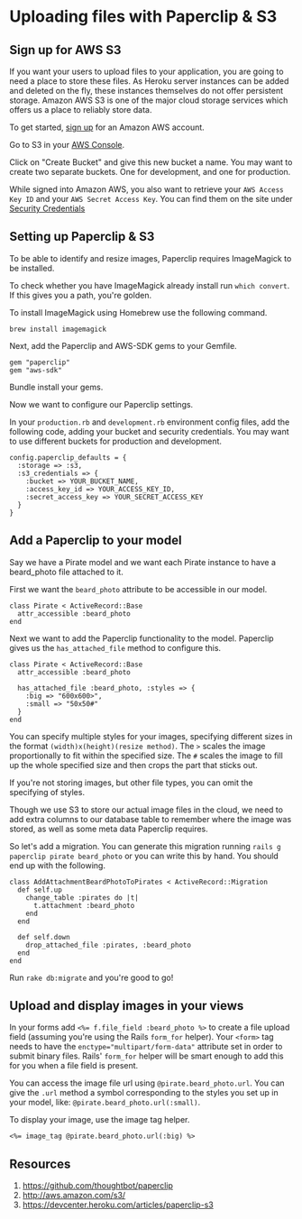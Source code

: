 # Uploading files with Paperclip & S3

## Sign up for AWS S3

If you want your users to upload files to your application, you are
going to need a place to store these files. As Heroku server instances
can be added and deleted on the fly, these instances themselves do not
offer persistent storage. Amazon AWS S3 is one of the major cloud
storage services which offers us a place to reliably store data.

To get started, [sign up](http://aws.amazon.com/s3/) for an Amazon AWS
account.

Go to S3 in your
[AWS Console](https://console.aws.amazon.com/console/home).

Click on "Create Bucket" and give this new bucket a name. You may want
to create two separate buckets. One for development, and one for
production.

While signed into Amazon AWS, you also want to retrieve your `AWS
Access Key ID` and your `AWS Secret Access Key`. You can find them on
the site under
[Security Credentials](https://portal.aws.amazon.com/gp/aws/securityCredentials)

## Setting up Paperclip & S3

To be able to identify and resize images, Paperclip requires
ImageMagick to be installed.

To check whether you have ImageMagick already install run `which
convert`. If this gives you a path, you're golden.

To install ImageMagick using Homebrew use the following command.

    brew install imagemagick

Next, add the Paperclip and AWS-SDK gems to your Gemfile.

    gem "paperclip"
    gem "aws-sdk"

Bundle install your gems.

Now we want to configure our Paperclip settings.

In your `production.rb` and `development.rb` environment config files,
add the following code, adding your bucket and security
credentials. You may want to use different buckets for production and
development.

    config.paperclip_defaults = {
      :storage => :s3,
      :s3_credentials => {
        :bucket => YOUR_BUCKET_NAME,
        :access_key_id => YOUR_ACCESS_KEY_ID,
        :secret_access_key => YOUR_SECRET_ACCESS_KEY
      }
    }

## Add a Paperclip to your model

Say we have a Pirate model and we want each Pirate instance to have a
beard_photo file attached to it.

First we want the `beard_photo` attribute to be accessible in our
model.

    class Pirate < ActiveRecord::Base
      attr_accessible :beard_photo
    end

Next we want to add the Paperclip functionality to the
model. Paperclip gives us the `has_attached_file` method to configure
this.

    class Pirate < ActiveRecord::Base
      attr_accessible :beard_photo
  
      has_attached_file :beard_photo, :styles => {
        :big => "600x600>",
        :small => "50x50#"
      }
    end

You can specify multiple styles for your images, specifying different
sizes in the format `(width)x(height)(resize method)`. The `>` scales
the image proportionally to fit within the specified size. The `#`
scales the image to fill up the whole specified size and then crops
the part that sticks out.

If you're not storing images, but other file types, you can omit the
specifying of styles.

Though we use S3 to store our actual image files in the cloud, we need
to add extra columns to our database table to remember where the image
was stored, as well as some meta data Paperclip requires.

So let's add a migration. You can generate this migration running
`rails g paperclip pirate beard_photo` or you can write this by
hand. You should end up with the following.

    class AddAttachmentBeardPhotoToPirates < ActiveRecord::Migration
      def self.up
        change_table :pirates do |t|
          t.attachment :beard_photo
        end
      end

      def self.down
        drop_attached_file :pirates, :beard_photo
      end
    end

Run `rake db:migrate` and you're good to go!

## Upload and display images in your views

In your forms add `<%= f.file_field :beard_photo %>` to create a file
upload field (assuming you're using the Rails `form_for` helper). Your
`<form>` tag needs to have the `enctype="multipart/form-data"`
attribute set in order to submit binary files. Rails' `form_for`
helper will be smart enough to add this for you when a file field is
present.

You can access the image file url using `@pirate.beard_photo.url`. You
can give the `.url` method a symbol corresponding to the styles you
set up in your model, like: `@pirate.beard_photo.url(:small)`.

To display your image, use the image tag helper.

    <%= image_tag @pirate.beard_photo.url(:big) %>

## Resources

1. https://github.com/thoughtbot/paperclip
2. http://aws.amazon.com/s3/
3. https://devcenter.heroku.com/articles/paperclip-s3


